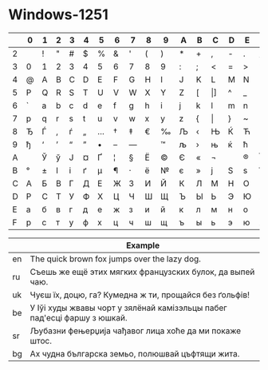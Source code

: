 # Windows-1251

| |0|1|2|3|4|5|6|7|8|9|A|B|C|D|E|F|
|-|-|-|-|-|-|-|-|-|-|-|-|-|-|-|-|-|
|2| |!|"|#|$|%|&|'|(|)|*|+|,|-|.|/|
|3|0|1|2|3|4|5|6|7|8|9|:|;|<|=|>|?|
|4|@|A|B|C|D|E|F|G|H|I|J|K|L|M|N|O|
|5|P|Q|R|S|T|U|V|W|X|Y|Z|[|\\|]|^|_|
|6|`|a|b|c|d|e|f|g|h|i|j|k|l|m|n|o|
|7|p|q|r|s|t|u|v|w|x|y|z|{|\||}|~| |
|8|Ђ|Ѓ|‚|ѓ|„|…|†|‡|€|‰|Љ|‹|Њ|Ќ|Ћ|Џ|
|9|ђ|‘|’|“|”|•|–|—| |™|љ|›|њ|ќ|ћ|џ|
|A| |Ў|ў|Ј|¤|Ґ|¦|§|Ё|©|Є|«|¬|­|®|Ї|
|B|°|±|І|і|ґ|µ|¶|·|ё|№|є|»|ј|Ѕ|ѕ|ї|
|C|А|Б|В|Г|Д|Е|Ж|З|И|Й|К|Л|М|Н|О|П|
|D|Р|С|Т|У|Ф|Х|Ц|Ч|Ш|Щ|Ъ|Ы|Ь|Э|Ю|Я|
|E|а|б|в|г|д|е|ж|з|и|й|к|л|м|н|о|п|
|F|р|с|т|у|ф|х|ц|ч|ш|щ|ъ|ы|ь|э|ю|я|

| |Example
|-|-
|en|The quick brown fox jumps over the lazy dog.
|ru|Съешь же ещё этих мягких французских булок, да выпей чаю.
|uk|Чуєш їх, доцю, га? Кумедна ж ти, прощайся без ґольфів!
|be|У Іўі худы жвавы чорт у зялёнай камізэльцы пабег пад'есці фаршу з юшкай.
|sr|Љубазни фењерџија чађавог лица хоће да ми покаже штос.
|bg|Ах чудна българска земьо, полюшвай цъфтящи жита.